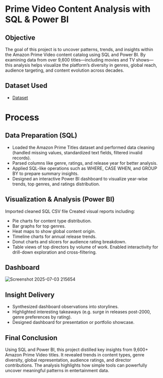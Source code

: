 # Prime Video Content Analysis with SQL & Power BI
## Objective
The goal of this project is to uncover patterns, trends, and insights within the Amazon Prime Video content catalog using SQL and Power BI. By examining data from over 9,600 titles—including movies and TV shows—this analysis helps visualize the platform’s diversity in genres, global reach, audience targeting, and content evolution across decades.

## Dataset Used
- <a href="https://github.com/sujithreddy034/Amazon-Sales-DashBoard-Project/blob/main/amazon_prime_titles.csv">Dataset</a>
# Process
## Data Preparation (SQL)
  - Loaded the Amazon Prime Titles dataset and performed data cleaning (handled missing values, standardized text fields, filtered invalid records).
  - Parsed columns like genre, ratings, and release year for better analysis.
  - Applied SQL-like operations such as WHERE, CASE WHEN, and GROUP BY to prepare summary insights.
  - Designed an interactive Power BI dashboard to visualize year-wise trends, top genres, and ratings distribution.

## Visualization & Analysis (Power BI)
Imported cleaned SQL CSV file
Created visual reports including:
  - Pie charts for content type distribution.
  - Bar graphs for top genres.
  - Heat maps to show global content origin.
  - Timeline charts for annual release trends.
  - Donut charts and slicers for audience rating breakdown.
  - Table views of top directors by volume of work.
Enabled interactivity for drill-down exploration and cross-filtering.

## Dashboard
![Screenshot 2025-07-03 215654](https://github.com/user-attachments/assets/15526fc7-aec9-40f5-9067-236f5a7d1ef8)

## Insight Delivery
- Synthesized dashboard observations into storylines.
- Highlighted interesting takeaways (e.g. surge in releases post-2000, genre preferences by rating).
- Designed dashboard for presentation or portfolio showcase.

## Final Conclusion
Using SQL and Power BI, this project distilled key insights from 9,600+ Amazon Prime Video titles. It revealed trends in content types, genre diversity, global representation, audience ratings, and director contributions. The analysis highlights how simple tools can powerfully uncover meaningful patterns in entertainment data.
